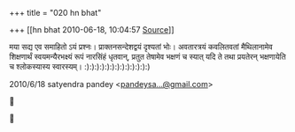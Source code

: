 +++
title = "020 hn bhat"

+++
[[hn bhat	2010-06-18, 10:04:57 [Source](https://groups.google.com/g/bvparishat/c/sCg5ZqnBi0M)]]



मया सद्य एव समाहितो ऽयं प्रश्नः। प्राक्तनसन्देशद्वयं दृश्यतां भोः। अवतारत्रयं कवलितवतां मैथिलानामेव शिक्षणार्थं स्वयमन्यैरभक्ष्यं रूपं नारसिंहं धृतवान्, प्रतुत तेषामेव भक्षणं च स्यात् यदि ते तथा प्रयतेरन् भक्षणायेति च श्लोकस्यास्य स्वारस्यम्। :):):):):):):):):):):):):)  
  

2010/6/18 satyendra pandey \<[pandeysa...@gmail.com]()\>





